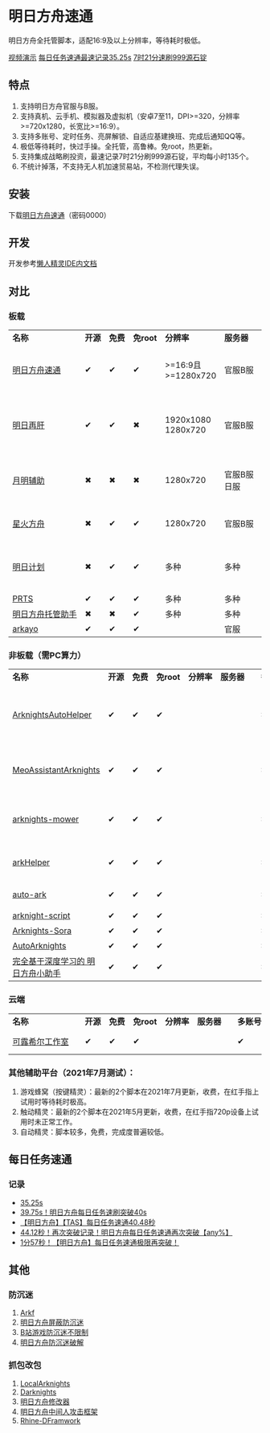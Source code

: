# 明日方舟速通

明日方舟全托管脚本，适配16:9及以上分辨率，等待耗时极低。

<!-- ![](./cover.jpg) -->

[视频演示](https://www.bilibili.com/video/BV1LM4y1F7kA)
[每日任务速通最速记录35.25s](https://www.bilibili.com/video/BV1eQ4y1C7Ch)
[7时21分速刷999源石锭](https://www.youtube.com/watch?v=PFBHJk7uk28)

## 特点

1. 支持明日方舟官服与B服。
1. 支持真机、云手机、模拟器及虚拟机（安卓7至11，DPI>=320，分辨率>=720x1280，长宽比>=16:9）。
1. 支持多账号、定时任务、亮屏解锁、自适应基建换班、完成后通知QQ等。
1. 极低等待耗时，快过手操。全托管，高鲁棒。免root，热更新。
1. 支持集成战略刷投资，最速记录7时21分刷999源石锭，平均每小时135个。
1. 不统计掉落，不支持无人机加速贸易站，不检测代理失误。

## 安装

下载[明日方舟速通](https://wwa.lanzoui.com/b010qimmf)（密码0000）

## 开发

开发参考[懒人精灵IDE内文档](http://bbs.lrappsoft.com:8002/forum.php?mod=forumdisplay&fid=2)

## 对比

### 板载

<table>
   <tr>
      <td nowrap><b>名称&#12288;&#12288;&#12288;&#12288;&#12288;&#12288;<b></td>
      <td nowrap><b>开源<b></td>
      <td nowrap><b>免费<b></td>
      <td nowrap><b>免root<b></td>
      <td nowrap><b>分辨率<b></td>
      <td nowrap><b>服务器&#12288;<b></td>
      <td nowrap><b>多账号<b></td>
      <td nowrap><b>指定作战<b></td>
      <td nowrap><b>基建换班<b></td>
      <td nowrap><b>备注&#12288;&#12288;&#12288;&#12288;&#12288;&#12288;<b></td>
   </tr>
   <tr>
      <td><a href="https://github.com/tkkcc/arknights">明日方舟速通</a></td>
      <td>&#10004;</td>
      <td>&#10004;</td>
      <td>&#10004;</td>
      <td>>=16:9且 >=1280x720</td>
      <td>官服B服</td>
      <td>&#10004;</td>
      <td>&#10004;</td>
      <td>&#10004;</td>
      <td>完成度高，懒人精灵实现，速度远超现有脚本，群号1009619697</td>
   </tr>
   <tr>
   <td><a href="https://github.com/Lancarus/Liver-Arknights-Tomorrow">明日再肝</a></td>
      <td>&#10004;</td>
      <td>&#10004;</td>
      <td>&#10006;</td>
      <td>1920x1080 1280x720</td>
      <td>官服B服</td>
      <td>&#10004;</td>
      <td>&#10004;</td>
      <td>&#10004;</td>
      <td>完成度高，按键精灵实现，支持迷迭香等跨站换班，支持抄作业，群号909610797</td>
   </tr>
   <tr>
   <td><a href="https://www.aistool.com/">月明辅助</a></td>
      <td>&#10006;</td>
      <td>&#10006;</td>
      <td>&#10006;</td>
      <td>1280x720</td>
      <td>官服B服日服</td>
      <td>&#10004;</td>
      <td>&#10004;</td>
      <td>&#10004;</td>
      <td>完成度高，细节设置多，触动精灵实现，群号912397682</td>
   </tr>
   <tr>
   <td><a href="https://www.bilibili.com/video/BV1ML411x7gz">星火方舟</a></td>
      <td>&#10006;</td>
      <td>&#10004;</td>
      <td>&#10004;</td>
      <td>1280x720</td>
      <td>官服B服</td>
      <td>&#10004;</td>
      <td>&#10004;</td>
      <td>&#10004;</td>
      <td>完成度高，autojs实现，群号940133257</td>
   </tr>
   <tr>
   <td><a href="https://space.bilibili.com/271091178/video">明日计划</a></td>
      <td>&#10006;</td>
      <td>&#10004;</td>
      <td>&#10004;</td>
      <td>多种</td>
      <td>多种</td>
      <td>&#10006;</td>
      <td>&#10006;</td>
      <td>&#10004;</td>
      <td>用户量大，兼容性强，autojs实现，群号1087079756</td>
   </tr>
   <tr>
   <td><a href="https://github.com/AgainstEntropy/PRTS">PRTS</a></td>
      <td>&#10004;</td>
      <td>&#10004;</td>
      <td>&#10004;</td>
      <td>多种</td>
      <td>多种</td>
      <td>&#10006;</td>
      <td>&#10006;</td>
      <td>&#10006;</td>
      <td>autojs实现</td>
   </tr>
   <tr>
   <td><a href="https://www.bilibili.com/video/BV1kA41147HA">明日方舟托管助手</a></td>
      <td>&#10006;</td>
      <td>&#10006;</td>
      <td>&#10004;</td>
      <td>多种</td>
      <td>多种</td>
      <td>&#10006;</td>
      <td>&#10006;</td>
      <td>&#10004;</td>
      <td>触动精灵实现</td>
   </tr>
   <tr>
   <td><a href="https://github.com/mslxl/arkayo">arkayo</a></td>
      <td>&#10004;</td>
      <td>&#10004;</td>
      <td>&#10004;</td>
      <td></td>
      <td>官服</td>
      <td>&#10006;</td>
      <td>&#10004;</td>
      <td>&#10006;</td>
      <td>autojs实现</td>
   </tr>
</table>

### 非板载（需PC算力）

<table>
   <tr>
      <td nowrap ><b>名称&#12288;&#12288;&#12288;&#12288;&#12288;&#12288;<b></td>
      <td nowrap ><b>开源<b></td>
      <td nowrap ><b>免费<b></td>
      <td nowrap ><b>免root<b></td>
      <td nowrap ><b>分辨率<b></td>
      <td nowrap ><b>服务器&#12288;<b></td>
      <td nowrap ><b>多账号<b></td>
      <td nowrap ><b>指定作战<b></td>
      <td nowrap ><b>基建换班<b></td>
      <td nowrap colspan=2><b>备注&#12288;&#12288;&#12288;&#12288;&#12288;&#12288;<b></td>
   </tr>
   <tr>
   <td><a href="https://github.com/ninthDevilHAUNSTER/ArknightsAutoHelper">ArknightsAutoHelper</a></td>
      <td>&#10004;</td>
      <td>&#10004;</td>
      <td>&#10004;</td>
      <td></td>
      <td></td>
      <td>&#10006;</td>
      <td>&#10004;</td>
      <td>&#10006;</td>
      <td>python实现，能自动找最少材料或按材料需求刷，有战利品统计，群号757689154</td>
   </tr>
   <tr>
   <td><a href="https://github.com/MistEO/MeoAssistantArknights">MeoAssistantArknights</a></td>
      <td>&#10004;</td>
      <td>&#10004;</td>
      <td>&#10004;</td>
      <td></td>
      <td></td>
      <td>&#10006;</td>
      <td>&#10004;</td>
      <td>&#10004;</td>
      <td>C++实现，完成度高，自适应换班。群号672372860</td>
   </tr>
   <tr>
   <td><a href="https://github.com/Konano/arknights-mower">arknights-mower</a></td>
      <td>&#10004;</td>
      <td>&#10004;</td>
      <td>&#10004;</td>
      <td></td>
      <td></td>
      <td>&#10006;</td>
      <td>&#10004;</td>
      <td>&#10004;</td>
      <td>python实现，自定义换班，命令行交互，群号239200680</td>
   </tr>
   <tr>
   <td><a href="https://github.com/MangetsuC/arkHelper">arkHelper</a></td>
      <td>&#10004;</td>
      <td>&#10004;</td>
      <td>&#10004;</td>
      <td></td>
      <td></td>
      <td>&#10006;</td>
      <td>&#10004;</td>
      <td>&#10004;</td>
      <td>python实现，自定义换班，群号648836471</td>
   </tr>
   <tr>
   <td><a href="https://github.com/FlandiaYingman/auto-ark">auto-ark</a></td>
      <td>&#10004;</td>
      <td>&#10004;</td>
      <td>&#10004;</td>
      <td></td>
      <td></td>
      <td>&#10006;</td>
      <td>&#10004;</td>
      <td>&#10004;</td>
      <td>java实现，大更新时自动下载安装</td>
   </tr>
   <tr>
   <td><a href="https://github.com/zqh531500317/arknight-script">arknight-script</a></td>
      <td>&#10004;</td>
      <td>&#10004;</td>
      <td>&#10004;</td>
      <td></td>
      <td></td>
      <td>&#10006;</td>
      <td>&#10006;</td>
      <td>&#10004;</td>
      <td>python实现</td>
   </tr>
   <tr>
   <td><a href="https://github.com/zsppp/Arknights-Sora">Arknights-Sora</a></td>
      <td>&#10004;</td>
      <td>&#10004;</td>
      <td>&#10004;</td>
      <td></td>
      <td></td>
      <td>&#10006;</td>
      <td>&#10006;</td>
      <td>&#10006;</td>
      <td>python实现</td>
   </tr>
   <tr>
   <td><a href="https://github.com/DargonXuan/AutoArknights">AutoArknights</a></td>
      <td>&#10004;</td>
      <td>&#10004;</td>
      <td>&#10004;</td>
      <td></td>
      <td></td>
      <td>&#10006;</td>
      <td>&#10006;</td>
      <td>&#10006;</td>
      <td>python实现</td>
   </tr>
   <tr>
   <td><a href="https://github.com/leng-yue/ai-arkhelper">完全基于深度学习的 明日方舟小助手</a></td>
      <td>&#10004;</td>
      <td>&#10004;</td>
      <td>&#10004;</td>
      <td></td>
      <td></td>
      <td>&#10006;</td>
      <td>&#10006;</td>
      <td>&#10006;</td>
      <td>开发中</td>
   </tr>
</table>

### 云端

<table>
   <tr>
      <td nowrap ><b>名称&#12288;&#12288;&#12288;&#12288;&#12288;&#12288;<b></td>
      <td nowrap ><b>开源<b></td>
      <td nowrap ><b>免费<b></td>
      <td nowrap ><b>免root<b></td>
      <td nowrap ><b>分辨率<b></td>
      <td nowrap ><b>服务器&#12288;<b></td>
      <td nowrap ><b>多账号<b></td>
      <td nowrap ><b>指定作战<b></td>
      <td nowrap ><b>基建换班<b></td>
      <td nowrap colspan=2><b>备注&#12288;&#12288;&#12288;&#12288;&#12288;&#12288;<b></td>
   </tr>
   <tr>
   <td><a href="https://github.com/closure-studio/arknights-offline-frontend">可露希尔工作室</a></td>
      <td>&#10004;</td>
      <td>&#10004;</td>
      <td>&#10004;</td>
      <td></td>
      <td></td>
      <td>&#10004;</td>
      <td>&#10004;</td>
      <td>&#10004;</td>
      <td>招人，请联系563255057</td>
   </tr>
</table>

### 其他辅助平台（2021年7月测试）：

1. 游戏蜂窝（按键精灵）：最新的2个脚本在2021年7月更新，收费，在红手指上试用时等待耗时极高。
1. 触动精灵：最新的2个脚本在2021年5月更新，收费，在红手指720p设备上试用时未正常工作。
1. 自动精灵：脚本较多，免费，完成度普遍较低。

## 每日任务速通

### 记录

- [35.25s](https://www.bilibili.com/video/BV1eQ4y1C7Ch)
- [39.75s！明日方舟每日任务速刷突破40s](https://www.bilibili.com/video/BV1Ky4y1572P)
- [【明日方舟】【TAS】每日任务速通40.48秒](https://www.bilibili.com/video/BV1i44y1k7Nx)
- [44.12秒！再次突破记录！明日方舟每日任务速通再次突破【any%】](https://www.bilibili.com/video/BV1zh411i7ea)
- [1分57秒！【明日方舟】每日任务速通极限再突破！](https://www.bilibili.com/video/BV1P341167fe)

## 其他

### 防沉迷

1. [Arkf](https://github.com/jxr2006/Arkf)
1. [明日方舟屏蔽防沉迷](https://github.com/fhyuncai/Arknights-Anti-addiction)
1. [B站游戏防沉迷不限制](https://github.com/FuckAntiAddiction/BiligameAddictionNotLimited)
1. [明日方舟防沉迷破解](https://github.com/tanenrumu/Arknights_Anti-addiction_Cheater)

### 抓包改包

1. [LocalArknights](https://github.com/zhuzhuxd/LocalArknights)
1. [Darknights](https://github.com/Darknights-dev/Darknights-server)
1. [明日方舟修改器](https://github.com/GhostStar/Arknights-Armada)
1. [明日方舟中间人攻击框架](https://github.com/LXG-Shadow/Arknights-Dolos)
1. [Rhine-DFramwork](https://github.com/Rhine-Department-0xf/Rhine-DFramwork)


